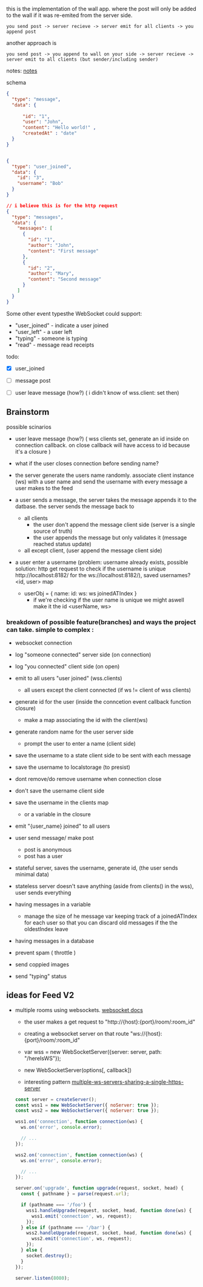 this is the implementation of the wall app. where the post will only be added to the wall if it was re-emited from the server side.
```
you send post -> server recieve -> server emit for all clients -> you append post
```
another approach is

```
you send post -> you append to wall on your side -> server recieve -> server emit to all clients (but sender/including sender)
```
notes: [notes](https://drive.google.com/file/d/1Y1qc4YFPY4KxvpFR6t7F2PdIzD2Ycz82/view?usp=sharing)

schema
```json
{
  "type": "message", 
  "data": {
    
      "id": "1", 
      "user": "John", 
      "content": "Hello world!" ,
      "createdAt" : "date"
  } 
} 


{
  "type": "user_joined", 
  "data": {
    "id": "3",
    "username": "Bob" 
  } 
} 

// i believe this is for the http request
{
  "type": "messages", 
  "data": {
    "messages": [
      {
        "id": "1", 
        "author": "John", 
        "content": "First message" 
      }, 
      {
        "id": "2", 
        "author": "Mary", 
        "content": "Second message"      
      } 
    ] 
  } 
} 

```


Some other event typesthe WebSocket could support:

- "user_joined" - indicate a user joined 
- "user_left" - a user left
- "typing" - someone is typing 
- "read" - message read receipts

todo:
- [x] user_joined 
- [ ] message post 
- [ ] user leave message (how?) ( i didn't know of wss.client: set then)

  
## Brainstorm 
possible scinarios
- user leave message (how?) ( wss clients set, generate an id inside on connection callback. on close callback will have access to id because it's a closure )
- what if the user closes connection before sending name?
- the server generate the users name randomly. associate client instance (ws) with a user name and send the username with every message a user makes to the feed
- a user sends a message, the server takes the message appends it to the datbase. the server sends the message back to 
  - all clients 
    - the user don't append the message client side (server is a single source of truth)
    - the user appends the message but only validates it (message reached status update)
  - all except client, (user append the message client side)

- a user enter a username (problem: username already exists, possible solution: http get request to check if the username is unique http://localhost:8182/ for the ws://localhost:8182/), saved usernames? <id, user> map
  - userObj = {
    name:
    id: 
    ws: ws
    joinedATIndex
  }
    - if we're checking if the user name is unique we might aswell make it the id <userName, ws>


### breakdown of possible feature(branches) and ways the project can take. simple to complex :
- websocket connection
- log "someone connected" server side (on connection)
- log "you connected" client side (on open)
- emit to all users "user joined"  (wss.clients)
  - all users except the client connected (if ws != client of wss clients)
- generate id for the user (inside the conncetion event callback function closure)
  - make a map associating the id with the client(ws)

- generate random name for the user server side
  - prompt the user to enter a name (client side)


- save the username to a state client side to be sent with each message
- save the username to localstorage (to presist)
- dont remove/do remove username when connection close
  

- don't save the username client side 
- save the username in the clients map 
    - or a variable in the closure

- emit "{user_name} joined" to all users

- user send message/ make post
  - post is anonymous 
  - post has a user

- stateful server, saves the username, generate id, (the user sends minimal data)
- stateless server doesn't save anything (aside from clients() in the wss), user sends everything

- having messages in a variable
  - manage the size of he message var keeping track of a joinedATIndex for each user so that you can discard old messages if the the oldestIndex leave
- having messages in a database

- prevent spam ( throttle )

- send coppied images

- send "typing" status

## ideas for Feed V2

- multiple rooms using websockets.
  [websocket docs](https://github.com/websockets/ws/blob/master/doc/ws.md#new-websocketaddress-protocols-options)
  -  the user makes a get request to "http://{host}:{port}/room/:room_id"
  - creating a websocket server on that route "ws://{host}:{port}/room/:room_id"
  - var wss = new WebSocketServer({server: server, path: "/hereIsWS"});
  - new WebSocketServer(options[, callback])

  - interesting pattern [multiple-ws-servers-sharing-a-single-https-server](https://github.com/websockets/ws/blob/master/doc/ws.md#new-websocketaddress-protocols-options)
  ```js
  const server = createServer();
  const wss1 = new WebSocketServer({ noServer: true });
  const wss2 = new WebSocketServer({ noServer: true });

  wss1.on('connection', function connection(ws) {
    ws.on('error', console.error);

    // ...
  });

  wss2.on('connection', function connection(ws) {
    ws.on('error', console.error);

    // ...
  });

  server.on('upgrade', function upgrade(request, socket, head) {
    const { pathname } = parse(request.url);

    if (pathname === '/foo') {
      wss1.handleUpgrade(request, socket, head, function done(ws) {
        wss1.emit('connection', ws, request);
      });
    } else if (pathname === '/bar') {
      wss2.handleUpgrade(request, socket, head, function done(ws) {
        wss2.emit('connection', ws, request);
      });
    } else {
      socket.destroy();
    }
  });

  server.listen(8080);
  ```